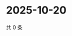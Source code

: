 # 2025-10-20

共 0 条

<!-- BEGIN ZHIHUVIDEO -->
<!-- 最后更新时间 Mon Oct 20 2025 03:08:30 GMT+0800 (China Standard Time) -->

<!-- END ZHIHUVIDEO -->

